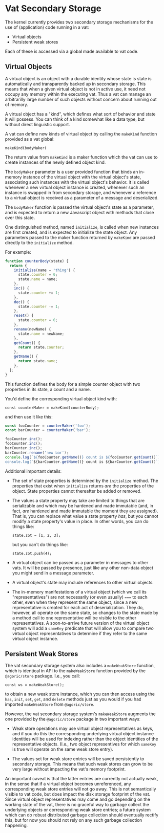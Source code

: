 # Vat Secondary Storage

The kernel currently provides two secondary storage mechanisms for the use of (application) code running in a vat:

- Virtual objects
- Persistent weak stores

Each of these is accessed via a global made available to vat code.

## Virtual Objects

A virtual object is an object with a durable identity whose state is state is automatically and transparently backed up in secondary storage.  This means that when a given virtual object is not in active use, it need not occupy any memory within the executing vat.  Thus a vat can manage an arbitrarilly large number of such objects without concern about running out of memory.

A virtual object has a "kind", which defines what sort of behavior and state it will possess.  You can think of a kind somewhat like a data type, but without direct linguistic support.

A vat can define new kinds of virtual object by calling the `makeKind` function provided as a vat global:

`makeKind(bodyMaker)`

The return value from `makeKind` is a maker function which the vat can use to create instances of the newly defined object kind.

The `bodyMaker` parameter is a user provided function that binds an in-memory instance of the virtual object with the virtual object's state, associating such instances with the virtual object's behavior.  It is called whenever a new virtual object instance is created, whenever such an instance is swapped in from secondary storage, and whenever a reference to a virtual object is received as a parameter of a message and deserialized.

The `bodyMaker` function is passed the virtual object's state as a parameter, and is expected to return a new Javascript object with methods that close over this state.

One distinguished method, named `initialize`, is called when new instances are first created, and is expected to initialize the state object.  Any parameters passed to the maker function returned by `makeKind` are passed directly to the `initialize` method.

For example:

```javascript
function counterBody(state) {
  return {
    initialize(name = 'thing') {
      state.counter = 0;
      state.name = name;
    },
    inc() {
      state.counter += 1;
    },
    dec() {
      state.counter -= 1;
    },
    reset() {
      state.counter = 0;
    },
    rename(newName) {
      state.name = newName;
    },
    getCount() {
      return state.counter;
    },
    getName() {
      return state.name;
    },
  };
}
```

This function defines the body for a simple counter object with two properties in its state, a count and a name.

You'd define the corresponding virtual object kind with:

`const counterMaker = makeKind(counterBody);`

and then use it like this:

```javascript
const fooCounter = counterMaker('foo');
const barCounter = counterMaker('bar');

fooCounter.inc();
fooCounter.inc();
barCounter.inc();
barCounter.rename('new bar');
console.log(`${fooCounter.getName()} count is ${fooCounter.getCount()`); // "foo count is 2"
console.log(`${barCounter.getName()} count is ${barCounter.getCount()`); // "new bar count is 1"
```

Additional important details:

- The set of state properties is determined by the `initialize` method.  The properties that exist when `initialize` returns _are_ the properties of the object.  State properties cannot thereafter be added or removed.

- The values a state property may take are limited to things that are serializable and which may be hardened and made immutable (and, in fact, _are_ hardened and made immutable the moment they are assigned).  That is, you can replace what value a state property _has_, but you cannot modify a state property's value in place.  In other words, you can do things like:

  ```state.zot = [1, 2, 3];```

  but you can't do things like:

  ```state.zot.push(4);```

- A virtual object can be passed as a parameter in messages to other vats.  It will be passed by presence, just like any other non-data object you might send in a message parameter.

- A virtual object's state may include references to other virtual objects.

- The in-memory manifestations of a virtual object (which we call its "representatives") are not necessarily (or even usually) `===` to each other, even when they represent the same object, since a new representative is created for each act of deserialization.  They do, however, all operate on the same state, so changes to the state made by a method call to one representative will be visible to the other representatives.  A soon-to-arrive future version of the virtual object system will add a `sameKey` predicate that will allow you to compare two virtual object representatives to determine if they refer to the same virtual object instance.

## Persistent Weak Stores

The vat secondary storage system also includes a `makeWeakStore` function, which is identical in API to the `makeWeakStore` function provided by the `@agoric/store` package.  I.e., you call:

`const ws = makeWeakStore();`

to obtain a new weak store instance, which you can then access using the `has`, `init`, `set`, `get`, and `delete` methods just as you would if you had imported `makeWeakStore` from `@agoric/store`.

However, the vat secondary storage system's `makeWeakStore` augments the one provided by the `@agoric/store` package in two important ways:

- Weak store operations may use virtual object representatives as keys, and if you do this the corresponding underlying virtual object instance identities will be used for indexing rather than the object identities of the representative objects.  (I.e., two object representives for which `sameKey` is true will operate on the same weak store entry).

- The values set for weak store entries will be saved persistently to secondary storage.  This means that such weak stores can grow to be very large without impacting the vat's memory footprint.

An important caveat is that the latter entries are currently not actually weak, in the sense that if a virtual object becomes unreferenced, any corresponding weak store entries will not go away.  This is not semantically visible to vat code, but does impact the disk storage footprint of the vat.  Since virtual object representatives may come and go depending on the working state of the vat, there is no graceful way to garbage collect the underlying objects or corresponding weak store entries; a future system which can do robust distributed garbage collection should eventually rectify this, but for now you should not rely on any such garbage collection happening.
